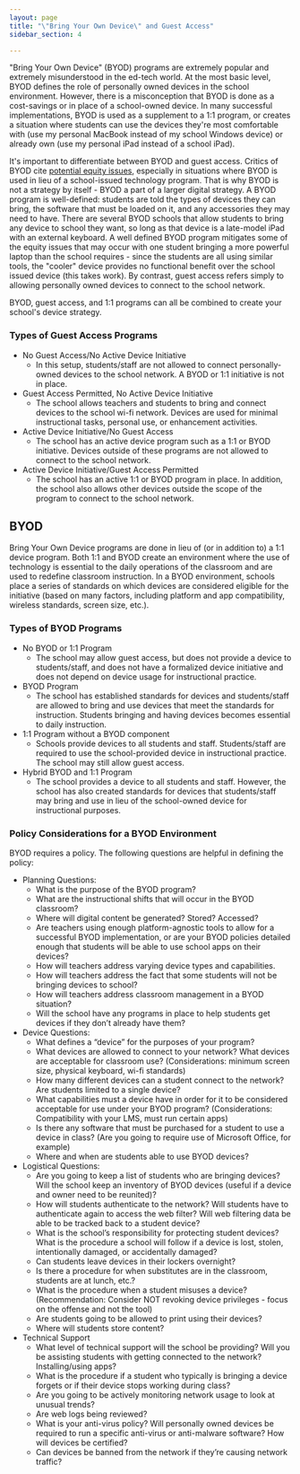 ```yaml
---
layout: page
title: "\"Bring Your Own Device\" and Guest Access"
sidebar_section: 4

---
```

"Bring Your Own Device" (BYOD) programs are extremely popular and extremely misunderstood in the ed-tech world. At the most basic level, BYOD defines the role of personally owned devices in the school environment. However, there is a misconception that BYOD is done as a cost-savings or in place of a school-owned device. In many successful implementations, BYOD is used as a supplement to a 1:1 program, or creates a situation where students can use the devices they're most comfortable with (use my personal MacBook instead of my school Windows device) or already own (use my personal iPad instead of a school iPad). 

It's important to differentiate between BYOD and guest access. Critics of BYOD cite [potential equity issues][1], especially in situations where BYOD is used in lieu of a school-issued technology program.  That is why BYOD is not a strategy by itself - BYOD a part of a larger digital strategy. A BYOD program is well-defined: students are told the types of devices they can bring, the software that must be loaded on it, and any accessories they may need to have. There are several BYOD schools that allow students to bring any device to school they want, so long as that device is a late-model iPad with an external keyboard. A well defined BYOD program mitigates some of the equity issues that may occur with one student bringing a more powerful laptop than the school requires - since the students are all using similar tools, the "cooler" device provides no functional benefit over the school issued device (this takes work). By contrast, guest access refers simply to allowing personally owned devices to connect to the school network.

BYOD, guest access, and 1:1 programs can all be combined to create your school's device strategy.

### Types of Guest Access Programs
* No Guest Access/No Active Device Initiative
	* In this setup, students/staff are not allowed to connect personally-owned devices to the school network. A BYOD or 1:1 initiative is not in place.
* Guest Access Permitted, No Active Device Initiative
	* The school allows teachers and students to bring and connect devices to the school wi-fi network. Devices are used for minimal instructional tasks, personal use, or enhancement activities.
* Active Device Initiative/No Guest Access
	* The school has an active device program such as a 1:1 or BYOD initiative. Devices outside of these programs are not allowed to connect to the school network.
* Active Device Initiative/Guest Access Permitted
	* The school has an active 1:1 or BYOD program in place. In addition, the school also allows other devices outside the scope of the program to connect to the school network.

## BYOD
Bring Your Own Device programs are done in lieu of (or in addition to) a 1:1 device program. Both 1:1 and BYOD create an environment where the use of technology is essential to the daily operations of the classroom and are used to redefine classroom instruction. In a BYOD environment, schools place a series of standards on which devices are considered eligible for the initiative (based on many factors, including platform and app compatibility, wireless standards, screen size, etc.).

### Types of BYOD Programs
* No BYOD or 1:1 Program
	* The school may allow guest access, but does not provide a device to students/staff, and does not have a formalized device initiative and does not depend on device usage for instructional practice.
* BYOD Program
	* The school has established standards for devices and students/staff are allowed to bring and use devices that meet the standards for instruction. Students bringing and having devices becomes essential to daily instruction.
* 1:1 Program without a BYOD component
	* Schools provide devices to all students and staff. Students/staff are required to use the school-provided device in instructional practice. The school may still allow guest access.
* Hybrid BYOD and 1:1 Program
	* The school provides a device to all students and staff. However, the school has also created standards for devices that students/staff may bring and use in lieu of the school-owned device for instructional purposes.

### Policy Considerations for a BYOD Environment
BYOD requires a policy. The following questions are helpful in defining the policy:
* Planning Questions:
	* What is the purpose of the BYOD program?
	* What are the instructional shifts that will occur in the BYOD classroom?
	* Where will digital content be generated?  Stored?  Accessed?
	* Are teachers using enough platform-agnostic tools to allow for a successful BYOD implementation, or are your BYOD policies detailed enough that students will be able to use school apps on their devices?
	* How will teachers address varying device types and capabilities.
	* How will teachers address the fact that some students will not be bringing devices to school?
	* How will teachers address classroom management in a BYOD situation?
	* Will the school have any programs in place to help students get devices if they don’t already have them?
* Device Questions:
	* What defines a “device” for the purposes of your program?
	* What devices are allowed to connect to your network?  What devices are acceptable for classroom use? (Considerations: minimum screen size, physical keyboard, wi-fi standards)
	* How many different devices can a student connect to the network?  Are students limited to a single device?
	* What capabilities must a device have in order for it to be considered acceptable for use under your BYOD program? (Considerations: Compatibility with your LMS, must run certain apps)
	* Is there any software that must be purchased for a student to use a device in class?  (Are you going to require use of Microsoft Office, for example)
	* Where and when are students able to use BYOD devices?  
* Logistical Questions:
	* Are you going to keep a list of students who are bringing devices?  Will the school keep an inventory of BYOD devices (useful if a device and owner need to be reunited)?
	* How will students authenticate to the network?  Will students have to authenticate again to access the web filter?  Will web filtering data be able to be tracked back to a student device?
	* What is the school’s responsibility for protecting student devices?  What is the procedure a school will follow if a device is lost, stolen, intentionally damaged, or accidentally damaged?
	* Can students leave devices in their lockers overnight?
	* Is there a procedure for when substitutes are in the classroom, students are at lunch, etc.?
	* What is the procedure when a student misuses a device? (Recommendation: Consider NOT revoking device privileges - focus on the offense and not the tool)
	* Are students going to be allowed to print using their devices?
	* Where will students store content?
* Technical Support
	* What level of technical support will the school be providing?  Will you be assisting students with getting connected to the network?  Installing/using apps?
	* What is the procedure if a student who typically is bringing a device forgets or if their device stops working during class? 
	* Are you going to be actively monitoring network usage to look at unusual trends?
	* Are web logs being reviewed?
	* What is your anti-virus policy? Will personally owned devices be required to run a specific anti-virus or anti-malware software? How will devices be certified?
	* Can devices be banned from the network if they’re causing network traffic?  

[1]:	https://www.tolerance.org/magazine/fall-2014/byod-bring-your-own-device